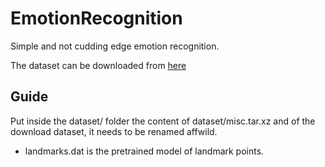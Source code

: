 # EmotionRecognition
Simple and not cudding edge emotion recognition.  

The dataset can be downloaded from [here](https://ibug.doc.ic.ac.uk/resources/first-affect-wild-challenge/)

## Guide
Put inside the dataset/ folder the content of dataset/misc.tar.xz and of the download dataset, it needs to be renamed affwild.

- landmarks.dat is the pretrained model of landmark points.